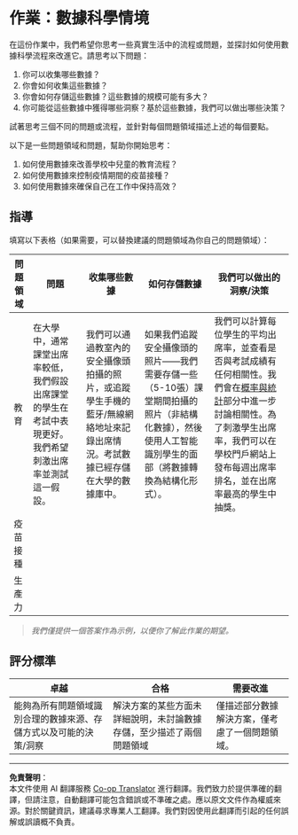 <!--
CO_OP_TRANSLATOR_METADATA:
{
  "original_hash": "a8f79b9c0484c35b4f26e8aec7fc4d56",
  "translation_date": "2025-08-27T09:04:54+00:00",
  "source_file": "1-Introduction/01-defining-data-science/solution/assignment.md",
  "language_code": "mo"
}
-->
# 作業：數據科學情境

在這份作業中，我們希望你思考一些真實生活中的流程或問題，並探討如何使用數據科學流程來改進它。請思考以下問題：

1. 你可以收集哪些數據？
1. 你會如何收集這些數據？
1. 你會如何存儲這些數據？這些數據的規模可能有多大？
1. 你可能從這些數據中獲得哪些洞察？基於這些數據，我們可以做出哪些決策？

試著思考三個不同的問題或流程，並針對每個問題領域描述上述的每個要點。

以下是一些問題領域和問題，幫助你開始思考：

1. 如何使用數據來改善學校中兒童的教育流程？
1. 如何使用數據來控制疫情期間的疫苗接種？
1. 如何使用數據來確保自己在工作中保持高效？

## 指導

填寫以下表格（如果需要，可以替換建議的問題領域為你自己的問題領域）：

| 問題領域 | 問題 | 收集哪些數據 | 如何存儲數據 | 我們可以做出的洞察/決策 | 
|----------|------|--------------|--------------|--------------------------|
| 教育 | 在大學中，通常課堂出席率較低，我們假設出席課堂的學生在考試中表現更好。我們希望刺激出席率並測試這一假設。 | 我們可以通過教室內的安全攝像頭拍攝的照片，或追蹤學生手機的藍牙/無線網絡地址來記錄出席情況。考試數據已經存儲在大學的數據庫中。 | 如果我們追蹤安全攝像頭的照片——我們需要存儲一些（5-10張）課堂期間拍攝的照片（非結構化數據），然後使用人工智能識別學生的面部（將數據轉換為結構化形式）。 | 我們可以計算每位學生的平均出席率，並查看是否與考試成績有任何相關性。我們會在[概率與統計](../../04-stats-and-probability/README.md)部分中進一步討論相關性。為了刺激學生出席率，我們可以在學校門戶網站上發布每週出席率排名，並在出席率最高的學生中抽獎。 |
| 疫苗接種 | | | | |
| 生產力 | | | | |

> *我們僅提供一個答案作為示例，以便你了解此作業的期望。*

## 評分標準

卓越 | 合格 | 需要改進
--- | --- | -- |
能夠為所有問題領域識別合理的數據來源、存儲方式以及可能的決策/洞察 | 解決方案的某些方面未詳細說明，未討論數據存儲，至少描述了兩個問題領域 | 僅描述部分數據解決方案，僅考慮了一個問題領域。

---

**免責聲明**：  
本文件使用 AI 翻譯服務 [Co-op Translator](https://github.com/Azure/co-op-translator) 進行翻譯。我們致力於提供準確的翻譯，但請注意，自動翻譯可能包含錯誤或不準確之處。應以原文文件作為權威來源。對於關鍵資訊，建議尋求專業人工翻譯。我們對因使用此翻譯而引起的任何誤解或誤讀概不負責。